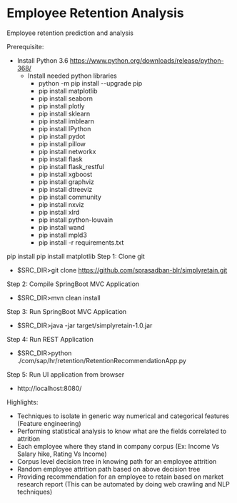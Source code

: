 # Employee Retention Analysis
Employee retention prediction and analysis

Prerequisite:
  * Install Python 3.6 https://www.python.org/downloads/release/python-368/ 
	* Install needed python libraries
		- python -m pip install --upgrade pip
		- pip install matplotlib
		- pip install seaborn
		- pip install plotly
		- pip install sklearn
		- pip install imblearn
		- pip install IPython
		- pip install pydot
		- pip install pillow
		- pip install networkx
		- pip install flask
		- pip install flask_restful
		- pip install xgboost
		- pip install graphviz
		- pip install dtreeviz
		- pip install community
		- pip install nxviz
		- pip install xlrd
		- pip install python-louvain
		- pip install wand
		- pip install mpld3
		- pip install -r requirements.txt
		
pip install pip install matplotlib
Step 1: Clone git
  * $SRC_DIR>git clone https://github.com/sprasadban-blr/simplyretain.git

Step 2: Compile SpringBoot MVC Application 
  * $SRC_DIR>mvn clean install

Step 3: Run SpringBoot MVC Application
  * $SRC_DIR>java -jar target/simplyretain-1.0.jar

Step 4: Run REST Application
  * $SRC_DIR>python ./com/sap/hr/retention/RetentionRecommendationApp.py

Step 5: Run UI application from browser
  * http://localhost:8080/

Highlights:
  * Techniques to isolate in generic way numerical and categorical features (Feature engineering)
  * Performing statistical analysis to know what are the fields correlated to attrition
  * Each employee where they stand in company corpus (Ex: Income Vs Salary hike, Rating Vs Income)
  * Corpus level decision tree in knowing path for an employee attrition
  * Random employee attrition path based on above decision tree
  * Providing recommendation for an employee to retain based on market research report (This can be automated by doing web crawling and   NLP techniques)
